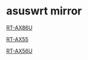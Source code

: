 # asuswrt mirror

[RT-AX86U](../../tree/RT-AX86U)

[RT-AX55](../../tree/RT-AX55)

[RT-AX56U](../../tree/RT-AX56U)



